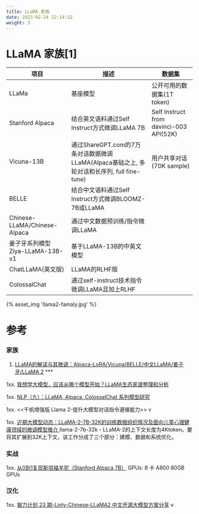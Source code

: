 ```yaml
---
title: LLaMA 家族
date: 2023-02-24 22:14:52
weight: 3
---
```





# LLaMA 家族[1]

| 项目                            | 描述                                                         | 数据集                                  |
| ------------------------------- | ------------------------------------------------------------ | --------------------------------------- |
| LLaMa                           | 基座模型                                                     | 公开可用的数据集(1T token)              |
| Stanford Alpaca                 | 结合英文语料通过Self Instruct方式微调LLaMA 7B                | Self Instruct from davinci-003 API(52K) |
| Vicuna-13B                      | 通过ShareGPT.com的7万条对话数据微调LLaMA(Alpaca基础之上, 多轮对话和长序列, full fine-tune) | 用户共享对话(70K sample)                |
| BELLE                           | 结合中文语料通过Self Instruct方式微调BLOOMZ-7B或LLaMA        |                                         |
| Chinese-LLaMA/Chinese-Alpaca    | 通过中文数据预训练/指令微调LLaMA                             |                                         |
| 姜子牙系列模型Ziya-LLaMA-13B-v1 | 基于LLaMA-13B的中英文模型                                    |                                         |
| ChatLLaMA(英文版)               | LLaMA的RLHF版                                                |                                         |
| ColossalChat                    | 通过self-instruct技术指令微调LLaMA且加上RLHF                 |                                         |


{% asset_img 'llama2-famaly.jpg' %}



# 参考

### 家族
1. [LLaMA的解读与其微调：Alpaca-LoRA/Vicuna/BELLE/中文LLaMA/姜子牙/LLaMA 2](https://blog.csdn.net/v_JULY_v/article/details/129709105) ***

1xx. [我想学大模型，应该从哪个模型开始？LLaMA生态家谱整理和分析 ](https://mp.weixin.qq.com/s?__biz=MzUyOTA5OTcwMg==&mid=2247485019&idx=1&sn=e3417472c0c1f98aede498fbe905e1a0&)

1xx. [NLP（九）：LLaMA, Alpaca, ColossalChat 系列模型研究](https://zhuanlan.zhihu.com/p/618695885)

1xx. <<千帆增强版 Llama 2-提升大模型对话指令遵循能力>>  v

1xx. [近期大模型动态：LLaMA-2-7B-32K的训练数据组织情况及面向儿童心理健康领域的微调模型推介 ](https://mp.weixin.qq.com/s?__biz=MzAxMjc3MjkyMg==&mid=2648402185&idx=2&sn=55901b89381e27aedee56c69041f6af8)    llama-2-7b-32k -  LLaMA-2的上下文长度为4Ktoken。要将其扩展到32K上下文，该工作分成了三个部分：建模、数据和系统优化。

### 实战
1xx.  [从0到1复现斯坦福羊驼（Stanford Alpaca 7B）](https://zhuanlan.zhihu.com/p/618321077) 
    GPUs: 8 卡 A800 80GB GPUs
    
### 汉化
1xx.  [掘力计划 23 期-Linly-Chinese-LLaMA2 中文开源大模型方案分享](https://www.bilibili.com/video/BV1Np4y1j783/) v